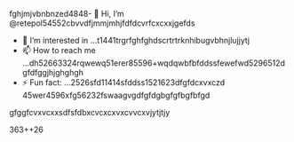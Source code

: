 fghjmjvbnbnzed4848- 👋 Hi, I’m @retepol54552cbvvdfjmmjmhjfdfdcvrfcxcxxjgefds
- 👀 I’m interested in ...t1441trgrfghfghdscrtrtrknhibugvbhnjlujjytj
- 📫 How to reach me ...dh52663324rqwewq51erer85596+wqdqwbfbfddssfewefwd5296512dgfdfggjhjghghgh
- ⚡ Fun fact: ...2526sfd11414sfddss1521623dfgfdcxvxczd
45wer4596xfg56232fswaagvgdfgfdgbgfgfbgfbfgd
<!---asd22222fgcvb because its `README.md` (tcvfdhis file) appears on your GitHub profile.hgnghhg5x969662xvcxcv4354wkhjhjkjkhqewqehthht5sdf5yjyhg
You can click the Preview link to take a look at your changes.
--->gfggfcvxvcxxsdfsfdbxcvcxcxvxcvvcxvjytjtjy
363++26
